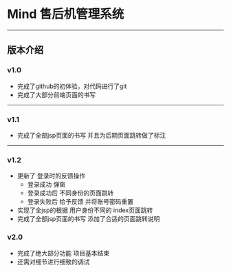 # Mind 售后机管理系统


------


## 版本介绍

### v1.0

- 完成了github的初体验，对代码进行了git
- 完成了大部分前端页面的书写

------

### v1.1

- 完成了全部jsp页面的书写 并且为后期页面跳转做了标注

------

### v1.2

- 更新了 登录时的反馈操作 
    - 登录成功 弹窗 
    - 登录成功后 不同身份的页面跳转
    - 登录失败后 给予反馈 并将账号密码重置
- 实现了全jsp的根据 用户身份不同的 index页面跳转
- 完成了全部jsp页面的书写 添加了合适的页面跳转说明

### v2.0
- 完成了绝大部分功能 项目基本结束
- 还需对细节进行细致的调试
